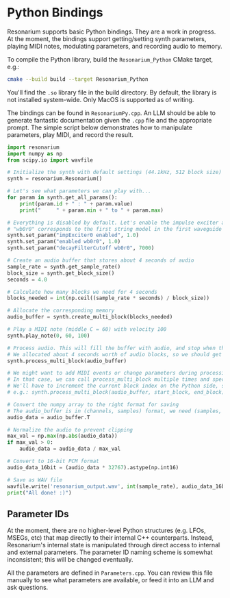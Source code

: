 # Python Bindings

Resonarium supports basic Python bindings. They are a work in progress. At the moment, the bindings support getting/setting synth parameters, playing MIDI notes, modulating parameters, and recording audio to memory.

To compile the Python library, build the `Resonarium_Python` CMake target, e.g.:

```bash
cmake --build build --target Resonarium_Python
```

You'll find the `.so` library file in the build directory. By default, the library is not installed system-wide. Only MacOS is supported as of writing.

The bindings can be found in `ResonariumPy.cpp`. An LLM should be able to generate fantastic documentation given the `.cpp` file and the appropriate prompt. The simple script below demonstrates how to manipulate parameters, play MIDI, and record the result.

```python
import resonarium
import numpy as np
from scipy.io import wavfile  

# Initialize the synth with default settings (44.1kHz, 512 block size)
synth = resonarium.Resonarium()

# Let's see what parameters we can play with...
for param in synth.get_all_params():
    print(param.id + " : " + param.value)
    print("     " + param.min + " to " + param.max)

# Everything is disabled by default. Let's enable the impulse exciter and a single string model, with a bright loop filter
# "wb0r0" corresponds to the first string model in the first waveguide bank -- indexing starts at zero. There are four waveguide banks, with eight string models apiece.
synth.set_param("impExciter0 enabled", 1.0)
synth.set_param("enabled wb0r0", 1.0)
synth.set_param("decayFilterCutoff wb0r0", 7000)

# Create an audio buffer that stores about 4 seconds of audio
sample_rate = synth.get_sample_rate()
block_size = synth.get_block_size()
seconds = 4.0

# Calculate how many blocks we need for 4 seconds
blocks_needed = int(np.ceil((sample_rate * seconds) / block_size))

# Allocate the corresponding memory
audio_buffer = synth.create_multi_block(blocks_needed)

# Play a MIDI note (middle C = 60) with velocity 100
synth.play_note(0, 60, 100)

# Process audio. This will fill the buffer with audio, and stop when the buffer is full.
# We allocated about 4 seconds worth of audio blocks, so we should get a 4 second sample back.
synth.process_multi_block(audio_buffer)

# We might want to add MIDI events or change parameters during processing. 
# In that case, we can call process_multi_block multiple times and specify the start and end blocks.
# We'll have to increment the current block index on the Python side, since the buffer doesn't "remember" the current write position.
# e.g.: synth.process_multi_block(audio_buffer, start_block, end_block)

# Convert the numpy array to the right format for saving
# The audio_buffer is in (channels, samples) format, we need (samples, channels)
audio_data = audio_buffer.T

# Normalize the audio to prevent clipping
max_val = np.max(np.abs(audio_data))
if max_val > 0:
    audio_data = audio_data / max_val

# Convert to 16-bit PCM format
audio_data_16bit = (audio_data * 32767).astype(np.int16)

# Save as WAV file
wavfile.write('resonarium_output.wav', int(sample_rate), audio_data_16bit)
print("All done! :)")
```

## Parameter IDs
At the moment, there are no higher-level Python structures (e.g. LFOs, MSEGs, etc) that map directly to their internal C++ counterparts. Instead, Resonarium's internal state is manipulated through direct access to internal and external parameters. The parameter ID naming scheme is somewhat inconsistent; this will be changed eventually. 

All the parameters are defined in `Parameters.cpp`. You can review this file manually to see what parameters are available, or feed it into an LLM and ask questions.